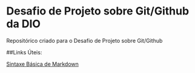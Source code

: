 # Desafio de Projeto sobre Git/Github da DIO
Repositórico criado para o Desafio de Projeto sobre Git/Github

##Links Úteis:

[Sintaxe Básica de Markdown](https://www.markdownguide.org/basic-syntax/)
